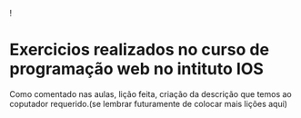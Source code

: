 ! <h1>Exercicios realizados no curso de programação web no intituto IOS</h1>
<p>Como comentado nas aulas, lição feita, criação da descrição que temos ao coputador requerido.(se lembrar futuramente de colocar mais lições aqui) </p>
